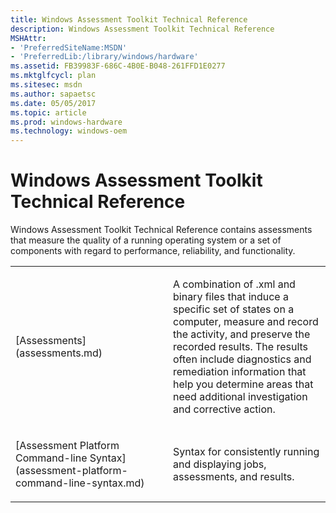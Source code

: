 ```yaml
---
title: Windows Assessment Toolkit Technical Reference
description: Windows Assessment Toolkit Technical Reference
MSHAttr:
- 'PreferredSiteName:MSDN'
- 'PreferredLib:/library/windows/hardware'
ms.assetid: FB39983F-686C-4B0E-B048-261FFD1E0277
ms.mktglfcycl: plan
ms.sitesec: msdn
ms.author: sapaetsc
ms.date: 05/05/2017
ms.topic: article
ms.prod: windows-hardware
ms.technology: windows-oem
---
```


# Windows Assessment Toolkit Technical Reference


Windows Assessment Toolkit Technical Reference contains assessments that measure the quality of a running operating system or a set of components with regard to performance, reliability, and functionality.

<table>
<colgroup>
<col width="50%" />
<col width="50%" />
</colgroup>
<tbody>
<tr class="odd">
<td><p>[Assessments](assessments.md)</p></td>
<td><p>A combination of .xml and binary files that induce a specific set of states on a computer, measure and record the activity, and preserve the recorded results. The results often include diagnostics and remediation information that help you determine areas that need additional investigation and corrective action.</p></td>
</tr>
<tr class="even">
<td><p>[Assessment Platform Command-line Syntax](assessment-platform-command-line-syntax.md)</p></td>
<td><p>Syntax for consistently running and displaying jobs, assessments, and results.</p></td>
</tr>
</tbody>
</table>

 

 

 






